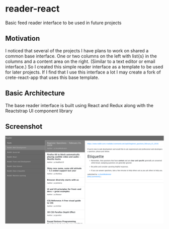 # reader-react

Basic feed reader interface to be used in future projects

## Motivation

I noticed that several of the projects I have plans to work on shared a common base interface. One or two columns on the left with list{s} in the columns and a content area on the right. (Similar to a text editor or email interface.) So I created this simple reader interface as a template to be used for later projects. If I find that I use this interface a lot I may create a fork of crete-react-app that uses this base template.

## Basic Architecture

The base reader interface is built using React and Redux along with the Reactstrap UI component library

## Screenshot

![ScreenShot](screenshot.png)